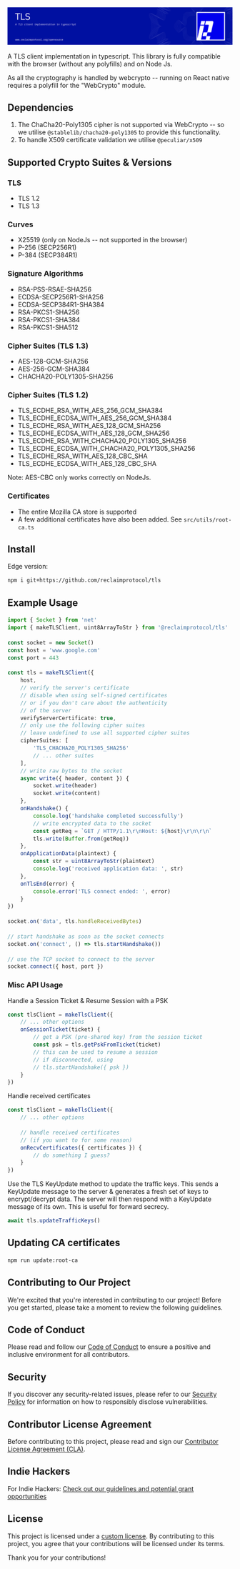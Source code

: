 <div>
    <div>
        <img src="https://raw.githubusercontent.com/reclaimprotocol/.github/main/assets/banners/TLS.png"  />
    </div>
</div>

A TLS client implementation in typescript. This library is fully compatible with the browser (without any polyfills) and on Node Js. 

As all the cryptography is handled by webcrypto -- running on React native requires a polyfill for the "WebCrypto" module.

## Dependencies

1. The ChaCha20-Poly1305 cipher is not supported via WebCrypto -- so we utilise `@stablelib/chacha20-poly1305` to provide this functionality.
2. To handle X509 certificate validation we utilise `@peculiar/x509`

## Supported Crypto Suites & Versions

### TLS
- TLS 1.2
- TLS 1.3

### Curves
- X25519 (only on NodeJs -- not supported in the browser)
- P-256 (SECP256R1)
- P-384 (SECP384R1)

### Signature Algorithms
- RSA-PSS-RSAE-SHA256
- ECDSA-SECP256R1-SHA256
- ECDSA-SECP384R1-SHA384
- RSA-PKCS1-SHA256
- RSA-PKCS1-SHA384
- RSA-PKCS1-SHA512

### Cipher Suites (TLS 1.3)
- AES-128-GCM-SHA256
- AES-256-GCM-SHA384
- CHACHA20-POLY1305-SHA256

### Cipher Suites (TLS 1.2)
- TLS_ECDHE_RSA_WITH_AES_256_GCM_SHA384
- TLS_ECDHE_ECDSA_WITH_AES_256_GCM_SHA384
- TLS_ECDHE_RSA_WITH_AES_128_GCM_SHA256
- TLS_ECDHE_ECDSA_WITH_AES_128_GCM_SHA256
- TLS_ECDHE_RSA_WITH_CHACHA20_POLY1305_SHA256
- TLS_ECDHE_ECDSA_WITH_CHACHA20_POLY1305_SHA256
- TLS_ECDHE_RSA_WITH_AES_128_CBC_SHA
- TLS_ECDHE_ECDSA_WITH_AES_128_CBC_SHA

Note: AES-CBC only works correctly on NodeJs.

### Certificates
- The entire Mozilla CA store is supported
- A few additional certificates have also been added. See `src/utils/root-ca.ts`

## Install

Edge version:
``` sh
npm i git+https://github.com/reclaimprotocol/tls
```

## Example Usage

``` ts
import { Socket } from 'net'
import { makeTLSClient, uint8ArrayToStr } from '@reclaimprotocol/tls'

const socket = new Socket()
const host = 'www.google.com'
const port = 443

const tls = makeTLSClient({
	host,
	// verify the server's certificate
	// disable when using self-signed certificates
	// or if you don't care about the authenticity
	// of the server
	verifyServerCertificate: true,
	// only use the following cipher suites
	// leave undefined to use all supported cipher suites
	cipherSuites: [
		'TLS_CHACHA20_POLY1305_SHA256'
		// ... other suites
	],
	// write raw bytes to the socket
	async write({ header, content }) {
		socket.write(header)
		socket.write(content)
	},
	onHandshake() {
		console.log('handshake completed successfully')
		// write encrypted data to the socket
		const getReq = `GET / HTTP/1.1\r\nHost: ${host}\r\n\r\n`
		tls.write(Buffer.from(getReq))
	},
	onApplicationData(plaintext) {
		const str = uint8ArrayToStr(plaintext)
		console.log('received application data: ', str)
	},
	onTlsEnd(error) {
		console.error('TLS connect ended: ', error)
	}
})

socket.on('data', tls.handleReceivedBytes)

// start handshake as soon as the socket connects
socket.on('connect', () => tls.startHandshake())

// use the TCP socket to connect to the server
socket.connect({ host, port })
```

### Misc API Usage

Handle a Session Ticket & Resume Session with a PSK
``` ts
const tlsClient = makeTlsClient({
	// ... other options
	onSessionTicket(ticket) {
		// get a PSK (pre-shared key) from the session ticket
		const psk = tls.getPskFromTicket(ticket)
		// this can be used to resume a session
		// if disconnected, using
		// tls.startHandshake({ psk })
	}
})
```

Handle received certificates
``` ts
const tlsClient = makeTlsClient({
	// ... other options

	// handle received certificates
	// (if you want to for some reason)
	onRecvCertificates({ certificates }) {
		// do something I guess?
	}
})
```

Use the TLS KeyUpdate method to update the traffic keys. This sends a KeyUpdate message to the server & generates a fresh set of keys to encrypt/decrypt data. The server will then respond with a KeyUpdate message of its own. This is useful for forward secrecy.
```ts
await tls.updateTrafficKeys()
```

## Updating CA certificates
```bash
npm run update:root-ca
```

## Contributing to Our Project

We're excited that you're interested in contributing to our project! Before you get started, please take a moment to review the following guidelines.

## Code of Conduct

Please read and follow our [Code of Conduct](https://github.com/reclaimprotocol/.github/blob/main/Code-of-Conduct.md) to ensure a positive and inclusive environment for all contributors.

## Security

If you discover any security-related issues, please refer to our [Security Policy](https://github.com/reclaimprotocol/.github/blob/main/SECURITY.md) for information on how to responsibly disclose vulnerabilities.

## Contributor License Agreement

Before contributing to this project, please read and sign our [Contributor License Agreement (CLA)](https://github.com/reclaimprotocol/.github/blob/main/CLA.md).

## Indie Hackers

For Indie Hackers: [Check out our guidelines and potential grant opportunities](https://github.com/reclaimprotocol/.github/blob/main/Indie-Hackers.md)

## License

This project is licensed under a [custom license](https://github.com/reclaimprotocol/.github/blob/main/LICENSE). By contributing to this project, you agree that your contributions will be licensed under its terms.

Thank you for your contributions!
